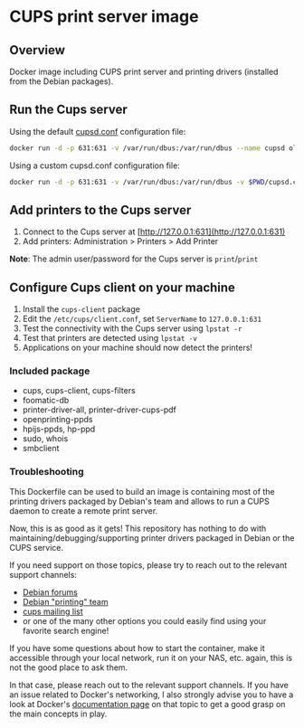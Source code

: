 # CUPS print server image 

## Overview
Docker image including CUPS print server and printing drivers (installed from the Debian packages).

## Run the Cups server
Using the default [cupsd.conf](cupsd.conf) configuration file:
```bash
docker run -d -p 631:631 -v /var/run/dbus:/var/run/dbus --name cupsd olbat/cupsd
```

Using a custom cupsd.conf configuration file:
```bash
docker run -d -p 631:631 -v /var/run/dbus:/var/run/dbus -v $PWD/cupsd.conf:/etc/cups/cupsd.conf --name cupsd olbat/cupsd`
```


## Add printers to the Cups server
1. Connect to the Cups server at [http://127.0.0.1:631](http://127.0.0.1:631)
2. Add printers: Administration > Printers > Add Printer

__Note__: The admin user/password for the Cups server is `print`/`print`

## Configure Cups client on your machine
1. Install the `cups-client` package
2. Edit the `/etc/cups/client.conf`, set `ServerName` to `127.0.0.1:631`
3. Test the connectivity with the Cups server using `lpstat -r`
4. Test that printers are detected using `lpstat -v`
5. Applications on your machine should now detect the printers!

### Included package
* cups, cups-client, cups-filters
* foomatic-db
* printer-driver-all, printer-driver-cups-pdf
* openprinting-ppds
* hpijs-ppds, hp-ppd
* sudo, whois
* smbclient

### Troubleshooting
This Dockerfile can be used to build an image is containing most of the printing drivers packaged by Debian's team and allows to run a CUPS daemon to create a remote print server.

Now, this is as good as it gets! This repository has nothing to do with maintaining/debugging/supporting printer drivers packaged in Debian or the CUPS service.

If you need support on those topics, please try to reach out to the relevant support channels:
- [Debian forums](http://forums.debian.net/)
- [Debian "printing" team](https://wiki.debian.org/Teams/Printing)
- [cups mailing list](https://lists.cups.org/mailman/listinfo/cups)
- or one of the many other options you could easily find using your favorite search engine!

If you have some questions about how to start the container, make it accessible through your local network, run it on your NAS, etc. again, this is not the good place to ask them. 

In that case, please reach out to the relevant support channels. If you have an issue related to Docker's networking, I also strongly advise you to have a look at Docker's [documentation page](https://docs.docker.com/network/) on that topic to get a good grasp on the main concepts in play.
